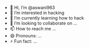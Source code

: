 - 👋 Hi, I’m @aswani963
- 👀 I’m interested in hacking
- 🌱 I’m currently learning how to hack
- 💞️ I’m looking to collaborate on ...
- 📫 How to reach me ...
- 😄 Pronouns: ...
- ⚡ Fun fact: ...

<!---
aswani963/aswani963 is a ✨ special ✨ repository because its `README.md` (this file) appears on your GitHub profile.
You can click the Preview link to take a look at your changes.
--->
